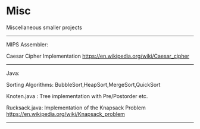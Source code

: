 # Misc
Miscellaneous smaller projects

***
MIPS Assembler:

Caesar Cipher Implementation https://en.wikipedia.org/wiki/Caesar_cipher

***

Java:

Sorting Algorithms: BubbleSort,HeapSort,MergeSort,QuickSort

Knoten.java : Tree implementation with Pre/Postorder etc.

Rucksack.java: Implementation of the Knapsack Problem https://en.wikipedia.org/wiki/Knapsack_problem

***
